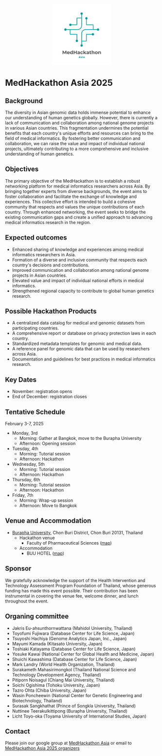 <!-- centering markdown images -->
<p align="center">
  <img width="200" src="images/MedHackathon_logo.png">
</p>

# MedHackathon Asia 2025

## Background

The diversity in Asian genomic data holds immense potential to enhance our understanding of human genetics globally. However, there is currently a lack of communication and collaboration among national genome projects in various Asian countries. This fragmentation undermines the potential benefits that each country's unique efforts and resources can bring to the field of medical informatics. By fostering better communication and collaboration, we can raise the value and impact of individual national projects, ultimately contributing to a more comprehensive and inclusive understanding of human genetics.

## Objectives

The primary objective of the MedHackathon is to establish a robust networking platform for medical informatics researchers across Asia. By bringing together experts from diverse backgrounds, the event aims to foster collaboration and facilitate the exchange of knowledge and experiences. This collective effort is intended to build a cohesive community that respects and values the unique contributions of each country. Through enhanced networking, the event seeks to bridge the existing communication gaps and create a unified approach to advancing medical informatics research in the region.

## Expected outcomes

- Enhanced sharing of knowledge and experiences among medical informatics researchers in Asia.
- Formation of a diverse and inclusive community that respects each country's decisions and contributions.
- Improved communication and collaboration among national genome projects in Asian countries.
- Elevated value and impact of individual national efforts in medical informatics.
- Strengthened regional capacity to contribute to global human genetics research.

## Possible Hackathon Products

- A centralized data catalog for medical and genomic datasets from participating countries.
- A comprehensive report or database on privacy protection laws in each country.
- Standardized metadata templates for genomic and medical data.
- A reference panel for genomic data that can be used by researchers across Asia.
- Documentation and guidelines for best practices in medical informatics research.

## Key Dates

- November: registration opens
- End of December: registration closes

## Tentative Schedule

February 3-7, 2025

- Monday, 3rd
  - Morning: Gather at Bangkok, move to the Burapha University
  - Afternoon: Opening session
- Tuesday, 4th
  - Morning: Tutorial session
  - Afternoon: Hackathon
- Wednesday, 5th
  - Morning: Tutorial session
  - Afternoon: Hackathon
- Thursday, 6th
  - Morning: Tutorial session
  - Afternoon: Hackathon
- Friday, 7th
  - Morning: Wrap-up session
  - Afternoon: Move to Bangkok

## Venue and Accommodation

- [Burapha University](https://www.buu.ac.th/), Chon Buri District, Chon Buri 20131, Thailand
  - Hackathon venue
    - Faculty of Pharmaceutical Sciences ([map](https://maps.app.goo.gl/t2eSSBfQ2Jk7tLGFA))
  - Accommodation
    - BUU HOTEL ([map](https://maps.app.goo.gl/pGer7oh8WF2mjkdd9))

## Sponsor

We gratefully acknowledge the support of the Health Intervention and Technology Assessment Program Foundation of Thailand, whose generous funding has made this event possible. Their contribution has been instrumental in covering the venue fee, welcome dinner, and lunch throughout the event.

## Organing committee

- Jakris Eu-ahsunthornwattana (Mahidol University, Thailand)
- Toyofumi Fujiwara (Database Center for Life Science, Japan)
- Tsuyoshi Hachiya (Genome Analytics Japan, Inc., Japan)
- Mayumi Kamada (Kitasato University, Japan)
- Toshiaki Katayama (Database Center for Life Science, Japan)
- Yosuke Kawai (National Center for Global Health and Medicine, Japan)
- Shuichi Kawashima (Database Center for Life Science, Japan)
- Mark Landry (World Health Organization, Thailand)
- Surakameth Mahasirimongkol (Thailand National Science and Technology Development Agency, Thailand)
- Pitiporn Noisagul (Chiang Mai University, Thailand)
- Soichi Ogishima (Tohoku University, Japan)
- Tazro Ohta (Chiba University, Japan)
- Wasin Poncheewin (National Center for Genetic Engineering and Biotechnology, Thailand)
- Surasak Sangkhathat (Prince of Songkla University, Thailand)
- Nuttinee Teerakulkittipong (Burapha University, Thailand)
- Licht Toyo-oka (Toyama University of International Studies, Japan)

## Contact

Please join our google group at [MedHackathon Asia](https://groups.google.com/u/4/g/medhackathon-asia) or email to [MedHackathon Asia 2025 organizers](mailto:admin-medhackathon-asia@googlegroups.com)

<script>
document.addEventListener("DOMContentLoaded", function() {
    // Select the specific <h1> element with the <a> tag containing the link to "https://medhackathon.github.io/2025/"
    var elementToRemove = document.querySelector('h1 a[href="https://medhackathon.github.io/2025/"]');
    if (elementToRemove) {
        var parent = elementToRemove.closest('h1'); // Find the closest <h1> ancestor
        if (parent) {
            parent.remove(); // Remove the <h1> element
        }
    }
});
</script>
